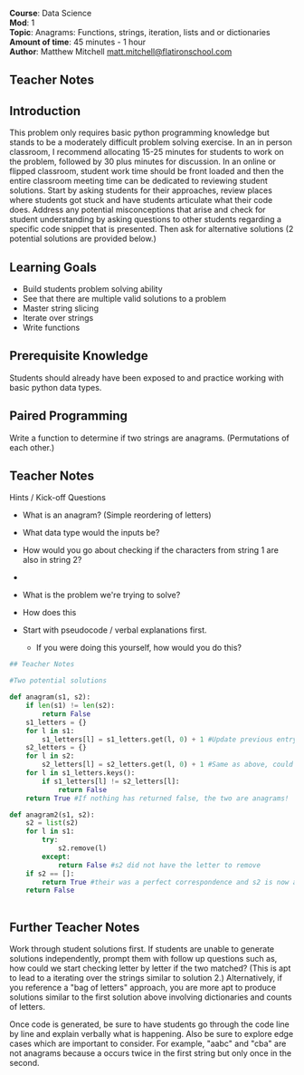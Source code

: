 **Course**: Data Science   <br/>
**Mod**:    1                 <br/>
**Topic**:   Anagrams: Functions, strings, iteration, lists and or dictionaries <br/>
**Amount of time**: 45 minutes - 1 hour <br/>
**Author**: Matthew Mitchell matt.mitchell@flatironschool.com

## Teacher Notes

## Introduction

This problem only requires basic python programming knowledge but stands to be a moderately difficult problem solving exercise.
In an in person classroom, I recommend allocating 15-25 minutes for students to work on the problem, followed by 30 plus minutes for discussion. In an online or flipped classroom, student work time should be front loaded and then the entire classroom meeting time can be dedicated to reviewing student solutions. Start by asking students for their approaches, review places where students got stuck and have students articulate what their code does. Address any potential misconceptions that arise and check for student understanding by asking questions to other students regarding a specific code snippet that is presented. Then ask for alternative solutions (2 potential solutions are provided below.)

## Learning Goals

* Build students problem solving ability
* See that there are multiple valid solutions to a problem
* Master string slicing
* Iterate over strings
* Write functions

## Prerequisite Knowledge

Students should already have been exposed to and practice working with basic python data types.

## Paired Programming
                                                                                            
                                                                                      
Write a function to determine if two strings are anagrams. (Permutations of each other.)

## Teacher Notes

Hints / Kick-off Questions

* What is an anagram? (Simple reordering of letters)
* What data type would the inputs be?
* How would you go about checking if the characters from string 1 are also in string 2?
* 

* What is the problem we're trying to solve?
* How does this 

* Start with pseudocode / verbal explanations first.
    * If you were doing this yourself, how would you do this?



```python
## Teacher Notes

#Two potential solutions

def anagram(s1, s2):
    if len(s1) != len(s2):
        return False
    s1_letters = {}
    for l in s1:
        s1_letters[l] = s1_letters.get(l, 0) + 1 #Update previous entry by 1, if no entry start with 0
    s2_letters = {}
    for l in s2:
        s2_letters[l] = s2_letters.get(l, 0) + 1 #Same as above, could use subfunction
    for l in s1_letters.keys():
        if s1_letters[l] != s2_letters[l]:
            return False
    return True #If nothing has returned false, the two are anagrams!

def anagram2(s1, s2):
    s2 = list(s2)
    for l in s1:
        try:
            s2.remove(l)
        except:
            return False #s2 did not have the letter to remove
    if s2 == []:
        return True #their was a perfect correspondence and s2 is now an empty list
    return False
    
```

## Further Teacher Notes

Work through student solutions first. If students are unable to generate solutions independently, prompt them with follow up questions such as, how could we start checking letter by letter if the two matched? (This is apt to lead to a iterating over the strings similar to solution 2.) Alternatively, if you reference a "bag of letters" approach, you are more apt to produce solutions similar to the first solution above involving dictionaries and counts of letters. 

Once code is generated, be sure to have students go through the code line by line and explain verbally what is happening. Also be sure to explore edge cases which are important to consider. For example, "aabc" and "cba" are not anagrams because a occurs twice in the first string but only once in the second. 
